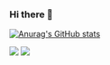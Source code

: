 ### Hi there 👋

<!--
**c2p31087/c2p31087** is a ✨ _special_ ✨ repository because its `README.md` (this file) appears on your GitHub profile.



Here are some ideas to get you started:

- 🔭 I’m currently working on ...
- 🌱 I’m currently learning ...
- 👯 I’m looking to collaborate on ...
- 🤔 I’m looking for help with ...
- 💬 Ask me about ...
- 📫 How to reach me: ...
- 😄 Pronouns: ...
- ⚡ Fun fact: ...
-->
[![Anurag's GitHub stats](https://github-readme-stats.vercel.app/api?username=c2p31087&count_private=true&show_icons=true&show_icons=true&theme=dracula)](https://github.com/anuraghazra/github-readme-stats)

<p align="left">
  <img src="https://github-readme-stats.vercel.app/api?username=c2p31087&show_icons=true&theme=dark" />
  <img src="https://github-readme-stats.vercel.app/api/top-langs/?username=c2p31087&theme=dark&layout=compact" />
</p>
